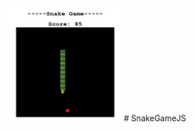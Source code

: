 <img src="https://github.com/VennDev/SnakeGameJS/blob/main/images/SnakeGame.png" alt="ReallyCheat-Premium" height="200" width="200" />
# SnakeGameJS
